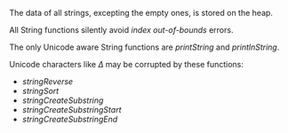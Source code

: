 
The data of all strings, excepting the empty ones, is stored on the heap.

All String functions silently avoid *index out-of-bounds* errors.

The only Unicode aware String functions are *printString* and *printlnString*.

Unicode characters like *∆* may be corrupted by these functions:
- *stringReverse* 
- *stringSort*
- *stringCreateSubstring*
- *stringCreateSubstringStart*
- *stringCreateSubstringEnd*

